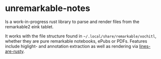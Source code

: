 # unremarkable-notes

Is a work-in-progress rust library to parse and render files from the remarkable2 eink tablet.

It works with the file structure found in `~/.local/share/remarkable/xochitl`, whether they are pure
remarkable notebooks, ePubs or PDFs. Features include higlight- and annotation extraction as well as
rendering via [lines-are-rusty](https://github.com/ax3l/lines-are-rusty).
